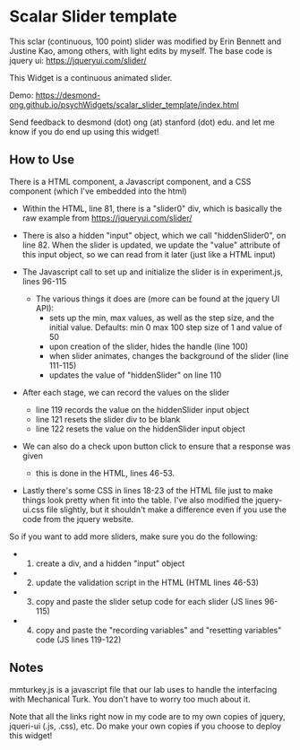 # Scalar Slider template

This sclar (continuous, 100 point) slider was modified by Erin Bennett and Justine Kao, among others, with light edits by myself. The base code is jquery ui: https://jqueryui.com/slider/

This Widget is a continuous animated slider.

Demo: https://desmond-ong.github.io/psychWidgets/scalar_slider_template/index.html

Send feedback to desmond (dot) ong (at) stanford (dot) edu. and let me know if you do end up using this widget! 

## How to Use

There is a HTML component, a Javascript component, and a CSS component (which I've embedded into the html)

- Within the HTML, line 81, there is a "slider0" div, which is basically the raw example from https://jqueryui.com/slider/
- There is also a hidden "input" object, which we call "hiddenSlider0", on line 82. When the slider is updated, we update the "value" attribute of this input object, so we can read from it later (just like a HTML input)
- The Javascript call to set up and initialize the slider is in experiment.js, lines 96-115
	- The various things it does are (more can be found at the jquery UI API):
		- sets up the min, max values, as well as the step size, and the initial value. Defaults: min 0 max 100 step size of 1 and value of 50
		- upon creation of the slider, hides the handle (line 100)
		- when slider animates, changes the background of the slider (line 111-115)
		- updates the value of "hiddenSlider" on line 110
- After each stage, we can record the values on the slider
	- line 119 records the value on the hiddenSlider input object
	- line 121 resets the slider div to be blank
	- line 122 resets the value on the hiddenSlider input object
- We can also do a check upon button click to ensure that a response was given
	- this is done in the HTML, lines 46-53.

- Lastly there's some CSS in lines 18-23 of the HTML file just to make things look pretty when fit into the table. I've also modified the jquery-ui.css file slightly, but it shouldn't make a difference even if you use the code from the jquery website.


So if you want to add more sliders, make sure you do the following:

- 1) create a div, and a hidden "input" object
- 2) update the validation script in the HTML (HTML lines 46-53)
- 3) copy and paste the slider setup code for each slider (JS lines 96-115)
- 4) copy and paste the "recording variables" and "resetting variables" code (JS lines 119-122)


## Notes

mmturkey.js is a javascript file that our lab uses to handle the interfacing with Mechanical Turk. You don't have to worry too much about it.

Note that all the links right now in my code are to my own copies of jquery, jqueri-ui (.js, .css), etc. Do make your own copies if you choose to deploy this widget!
